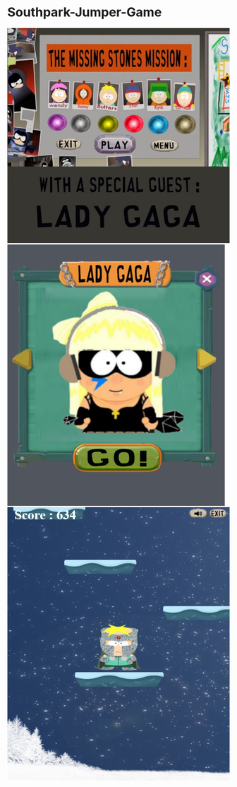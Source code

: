 # Southpark-Jumper-Game
<img src="https://raw.githubusercontent.com/Rosiee7/Southpark-Jumper-Game/main/Home.jpg"/>
<img src="https://raw.githubusercontent.com/Rosiee7/Southpark-Jumper-Game/main/LadyGaga.png"/>
<img src="https://raw.githubusercontent.com/Rosiee7/Southpark-Jumper-Game/main/Game.png"/>
